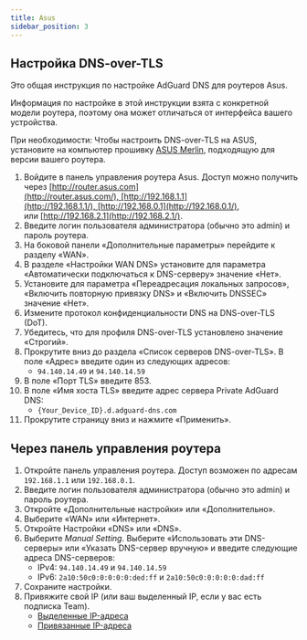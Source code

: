 ```yaml
---
title: Asus
sidebar_position: 3
---
```


## Настройка DNS-over-TLS

Это общая инструкция по настройке AdGuard DNS для роутеров Asus.

Информация по настройке в этой инструкции взята с конкретной модели роутера, поэтому она может отличаться от интерфейса вашего устройства.

При необходимости: Чтобы настроить DNS-over-TLS на ASUS, установите на компьютер прошивку [ASUS Merlin](https://www.asuswrt-merlin.net/download), подходящую для версии вашего роутера.

1. Войдите в панель управления роутера Asus. Доступ можно получить через [http://router.asus.com](http://router.asus.com/), [http://192.168.1.1](http://192.168.1.1/), [http://192.168.0.1](http://192.168.0.1/), или [http://192.168.2.1](http://192.168.2.1/).
2. Введите логин пользователя администратора (обычно это admin) и пароль роутера.
3. На боковой панели «Дополнительные параметры» перейдите к разделу «WAN».
4. В разделе «Настройки WAN DNS» установите для параметра «Автоматически подключаться к DNS-серверу» значение «Нет».
5. Установите для параметра «Переадресация локальных запросов», «Включить повторную привязку DNS» и «Включить DNSSEC» значение «Нет».
6. Измените протокол конфиденциальности DNS на DNS-over-TLS (DoT).
7. Убедитесь, что для профиля DNS-over-TLS установлено значение «Строгий».
8. Прокрутите вниз до раздела «Список серверов DNS-over-TLS». В поле «Адрес» введите один из следующих адресов:
   - `94.140.14.49` и `94.140.14.59`
9. В поле «Порт TLS» введите 853.
10. В поле «Имя хоста TLS» введите адрес сервера Private AdGuard DNS:
    - `{Your_Device_ID}.d.adguard-dns.com`
11. Прокрутите страницу вниз и нажмите «Применить».

## Через панель управления роутера

1. Откройте панель управления роутера. Доступ возможен по адресам `192.168.1.1` или `192.168.0.1`.
2. Введите логин пользователя администратора (обычно это admin) и пароль роутера.
3. Откройте «Дополнительные настройки» или «Дополнительно».
4. Выберите «WAN» или «Интернет».
5. Откройте Настройки «DNS» или «DNS».
6. Выберите _Manual Setting_. Выберите «Использовать эти DNS-серверы» или «Указать DNS-сервер вручную» и введите следующие адреса DNS-серверов:
   - IPv4: `94.140.14.49` и `94.140.14.59`
   - IPv6: `2a10:50c0:0:0:0:0:ded:ff` и `2a10:50c0:0:0:0:0:dad:ff`
7. Сохраните настройки.
8. Привяжите свой IP (или ваш выделенный IP, если у вас есть подписка Team).
   - [Выделенные IP-адреса](/private-dns/connect-devices/other-options/dedicated-ip.md)
   - [Привязанные IP-адреса](/private-dns/connect-devices/other-options/linked-ip.md)
